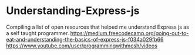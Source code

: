 # Understanding-Express-js

Compiling a list of open resources that helped me understand Express js as a self taught programmer.
https://medium.freecodecamp.org/going-out-to-eat-and-understanding-the-basics-of-express-js-f034a029fb66
https://www.youtube.com/user/programmingwithmosh/videos
